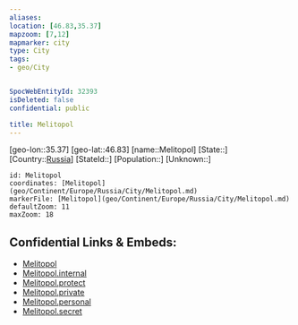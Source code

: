 ```yaml
---
aliases: 
location: [46.83,35.37]
mapzoom: [7,12] 
mapmarker: city 
type: City
tags:
- geo/City


SpocWebEntityId: 32393
isDeleted: false
confidential: public

title: Melitopol
---
```

[geo-lon::35.37]
[geo-lat::46.83]
[name::Melitopol]
[State::]
[Country::[Russia](geo/Continent/Europe/Russia.md)]
[StateId::]
[Population::]
[Unknown::]


```leaflet
id: Melitopol
coordinates: [Melitopol](geo/Continent/Europe/Russia/City/Melitopol.md)
markerFile: [Melitopol](geo/Continent/Europe/Russia/City/Melitopol.md)
defaultZoom: 11 
maxZoom: 18
```


## Confidential Links & Embeds: 
- [Melitopol](../../../../../../_public/geo/Continent/Europe/Russia/City/Melitopol.md) 
- [Melitopol.internal](../../../../../../_internal/geo/Continent/Europe/Russia/City/Melitopol.internal.md) 
- [Melitopol.protect](../../../../../../_protect/geo/Continent/Europe/Russia/City/Melitopol.protect.md) 
- [Melitopol.private](../../../../../../_private/geo/Continent/Europe/Russia/City/Melitopol.private.md) 
- [Melitopol.personal](../../../../../../_personal/geo/Continent/Europe/Russia/City/Melitopol.personal.md) 
- [Melitopol.secret](../../../../../../_secret/geo/Continent/Europe/Russia/City/Melitopol.secret.md) 
